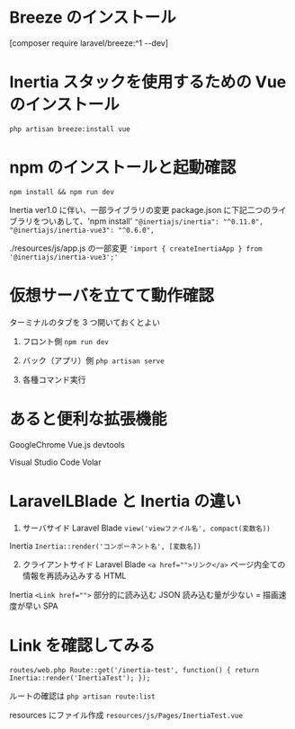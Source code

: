 # Breeze のインストール

[composer require laravel/breeze:^1 --dev]

# Inertia スタックを使用するための Vue のインストール

`php artisan breeze:install vue`

# npm のインストールと起動確認

`npm install && npm run dev`

Inertia ver1.0 に伴い、一部ライブラリの変更
package.json に下記二つのライブラリをついあして、'npm install'
`"@inertiajs/inertia": "^0.11.0",`
`"@inertiajs/inertia-vue3": "^0.6.0",`

./resources/js/app.js の一部変更
`'import { createInertiaApp } from '@inertiajs/inertia-vue3';'`

# 仮想サーバを立てて動作確認

ターミナルのタブを 3 つ開いておくとよい

1. フロント側
   `npm run dev`

2. バック（アプリ）側
   `php artisan serve`

3. 各種コマンド実行

# あると便利な拡張機能

GoogleChrome
Vue.js devtools

Visual Studio Code
Volar

# LaravelLBlade と Inertia の違い

1. サーバサイド
   Laravel Blade
   `view('viewファイル名', compact(変数名))`

Inertia
`Inertia::render('コンポーネント名', [変数名])`

2. クライアントサイド
   Laravel Blade
   `<a href="">リンク</a>`
   ページ内全ての情報を再読み込みする HTML

Inertia
`<Link href="">`
部分的に読み込む JSON
読み込む量が少ない = 描画速度が早い
SPA

# Link を確認してみる

`routes/web.php
Route::get('/inertia-test', function() {
    return Inertia::render('InertiaTest');
});`

ルートの確認は `php artisan route:list`

resources にファイル作成
`resources/js/Pages/InertiaTest.vue`
